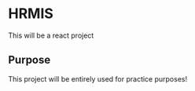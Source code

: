 # HRMIS

This will be a react project

## Purpose

This project will be entirely used for practice purposes!
